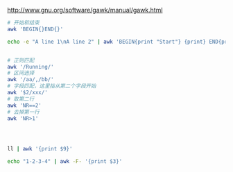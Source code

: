 http://www.gnu.org/software/gawk/manual/gawk.html

```sh
# 开始和结束
awk 'BEGIN{}END{}'

echo -e "A line 1\nA line 2" | awk 'BEGIN{print "Start"} {print} END{print "end"}'


# 正则匹配
awk '/Running/'
# 区间选择
awk '/aa/,/bb/'
# 字段匹配，这里指从第二个字段开始
awk '$2/xxx/'
# 取第二行
awk 'NR==2'
# 去掉第一行
awk 'NR>1'




ll | awk '{print $9}'

echo "1-2-3-4" | awk -F- '{print $3}'
```



